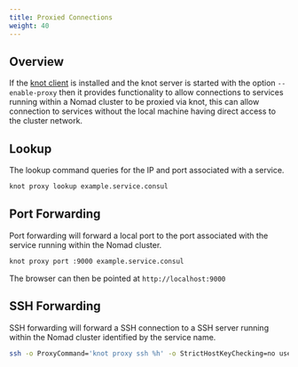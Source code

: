 ```yaml
---
title: Proxied Connections
weight: 40
---
```


## Overview

If the [knot client](/docs/getting-started/client/) is installed and the knot server is started with the option `--enable-proxy` then it provides functionality to allow connections to services running within a Nomad cluster to be proxied via knot, this can allow connection to services without the local machine having direct access to the cluster network.

## Lookup

The lookup command queries for the IP and port associated with a service.

```bash
knot proxy lookup example.service.consul
```

## Port Forwarding

Port forwarding will forward a local port to the port associated with the service running within the Nomad cluster.

```bash
knot proxy port :9000 example.service.consul
```

The browser can then be pointed at `http://localhost:9000`

## SSH Forwarding

SSH forwarding will forward a SSH connection to a SSH server running within the Nomad cluster identified by the service name.

```bash
ssh -o ProxyCommand='knot proxy ssh %h' -o StrictHostKeyChecking=no user@mytest.service.consul
```
